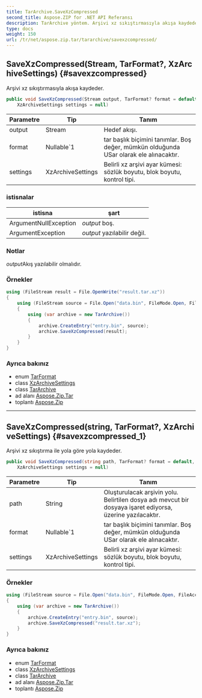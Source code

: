 ```yaml
---
title: TarArchive.SaveXzCompressed
second_title: Aspose.ZIP for .NET API Referansı
description: TarArchive yöntem. Arşivi xz sıkıştırmasıyla akışa kaydeder.
type: docs
weight: 150
url: /tr/net/aspose.zip.tar/tararchive/savexzcompressed/
---
```

## SaveXzCompressed(Stream, TarFormat?, XzArchiveSettings) {#savexzcompressed}

Arşivi xz sıkıştırmasıyla akışa kaydeder.

```csharp
public void SaveXzCompressed(Stream output, TarFormat? format = default, 
    XzArchiveSettings settings = null)
```

| Parametre | Tip | Tanım |
| --- | --- | --- |
| output | Stream | Hedef akışı. |
| format | Nullable`1 | tar başlık biçimini tanımlar. Boş değer, mümkün olduğunda USar olarak ele alınacaktır. |
| settings | XzArchiveSettings | Belirli xz arşivi ayar kümesi: sözlük boyutu, blok boyutu, kontrol tipi. |

### istisnalar

| istisna | şart |
| --- | --- |
| ArgumentNullException | *output* boş. |
| ArgumentException | *output* yazılabilir değil. |

### Notlar

*output*Akış yazılabilir olmalıdır.

### Örnekler

```csharp
using (FileStream result = File.OpenWrite("result.tar.xz"))
{
    using (FileStream source = File.Open("data.bin", FileMode.Open, FileAccess.Read))
    {
        using (var archive = new TarArchive())
        {
            archive.CreateEntry("entry.bin", source);
            archive.SaveXzCompressed(result);
        }
    }
}
```

### Ayrıca bakınız

* enum [TarFormat](../../tarformat/)
* class [XzArchiveSettings](../../../aspose.zip.xz.settings/xzarchivesettings/)
* class [TarArchive](../)
* ad alanı [Aspose.Zip.Tar](../../tararchive/)
* toplantı [Aspose.Zip](../../../)

---

## SaveXzCompressed(string, TarFormat?, XzArchiveSettings) {#savexzcompressed_1}

Arşivi xz sıkıştırma ile yola göre yola kaydeder.

```csharp
public void SaveXzCompressed(string path, TarFormat? format = default, 
    XzArchiveSettings settings = null)
```

| Parametre | Tip | Tanım |
| --- | --- | --- |
| path | String | Oluşturulacak arşivin yolu. Belirtilen dosya adı mevcut bir dosyaya işaret ediyorsa, üzerine yazılacaktır. |
| format | Nullable`1 | tar başlık biçimini tanımlar. Boş değer, mümkün olduğunda USar olarak ele alınacaktır. |
| settings | XzArchiveSettings | Belirli xz arşivi ayar kümesi: sözlük boyutu, blok boyutu, kontrol tipi. |

### Örnekler

```csharp
using (FileStream source = File.Open("data.bin", FileMode.Open, FileAccess.Read))
{
    using (var archive = new TarArchive())
    {
        archive.CreateEntry("entry.bin", source);
        archive.SaveXzCompressed("result.tar.xz");
    }
}
```

### Ayrıca bakınız

* enum [TarFormat](../../tarformat/)
* class [XzArchiveSettings](../../../aspose.zip.xz.settings/xzarchivesettings/)
* class [TarArchive](../)
* ad alanı [Aspose.Zip.Tar](../../tararchive/)
* toplantı [Aspose.Zip](../../../)


